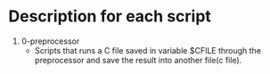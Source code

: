 # Description for each script
1. 0-preprocessor
   * Scripts that runs a C file saved in variable $CFILE through the preprocessor and save the result into another file(c file).
